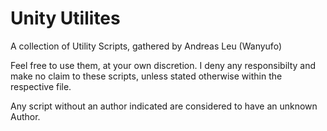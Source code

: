# Unity Utilites
A collection of Utility Scripts, gathered by Andreas Leu (Wanyufo)


Feel free to use them, at your own discretion. I deny any responsibilty and make no claim to these scripts, unless stated otherwise within the respective file.

Any script without an author indicated are considered to have an unknown Author.